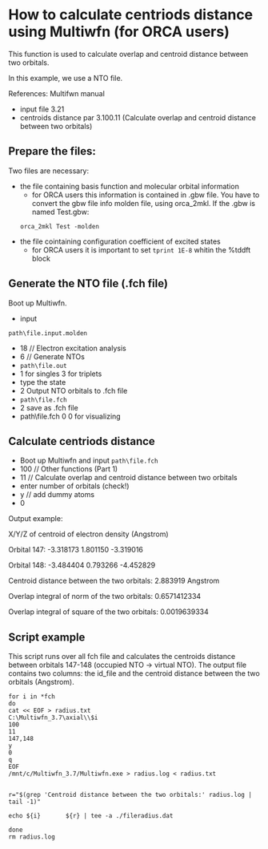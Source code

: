 # How to calculate centriods distance using Multiwfn (for ORCA users)
This function is used to calculate overlap and centroid distance between two orbitals. 

In this example, we use a NTO file.

References: 
Multifwn manual
- input file 3.21
- centroids distance par 3.100.11 (Calculate overlap and centroid distance between two orbitals)


## Prepare the files:
Two files are necessary:
- the file containing basis function and molecular orbital information
	- for ORCA users this information is contained in .gbw file. You have to convert the gbw file info molden file, using orca_2mkl. If the .gbw is named Test.gbw: 
	```
	orca_2mkl Test -molden
	```
- the file cointaining configuration coefficient of excited states
    - for ORCA users it is important to set ```tprint 1E-8``` whitin the %tddft block


## Generate the NTO file (.fch file)
Boot up Multiwfn. 
- input 
```
path\file.input.molden
```
- 18 // Electron excitation analysis
- 6 // Generate NTOs
- ```path\file.out```
- 1 for singles 3 for triplets
- type the state
-  2 Output NTO orbitals to .fch file
- ``` path\file.fch ```
- 2 save as .fch file
- path\file.fch
0 0 for visualizing



## Calculate centriods distance
- Boot up Multiwfn and input 
``` path\file.fch ```
- 100 //  Other functions (Part 1)
- 11 //  Calculate overlap and centroid distance between two orbitals
-  enter number of orbitals (check!)
-  y // add dummy atoms
-  0
  
Output example: 

 X/Y/Z of centroid of electron density (Angstrom)
 
 Orbital   147:   -3.318173    1.801150   -3.319016 
 
 Orbital   148:   -3.484404    0.793266   -4.452829
 
 Centroid distance between the two orbitals:    2.883919 Angstrom
 
 Overlap integral of norm of the two orbitals:    0.6571412334
 
 Overlap integral of square of the two orbitals:    0.0019639334

## Script example 

This script runs over all fch file and calculates the centroids distance between orbitals 147-148 
(occupied NTO -> virtual NTO). 
The output file contains two columns: the id_file and the centroid distance between the two orbitals (Angstrom).

```
for i in *fch
do
cat << EOF > radius.txt
C:\Multiwfn_3.7\axial\\$i
100
11
147,148
y
0
q
EOF
/mnt/c/Multiwfn_3.7/Multiwfn.exe > radius.log < radius.txt


r="$(grep 'Centroid distance between the two orbitals:' radius.log | tail -1)"

echo ${i}       ${r} | tee -a ./fileradius.dat

done
rm radius.log

```
